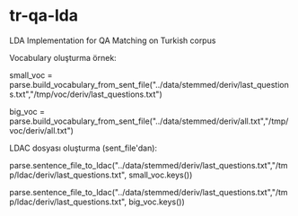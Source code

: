 # tr-qa-lda
LDA Implementation for QA Matching on Turkish corpus

Vocabulary oluşturma örnek:

small_voc = parse.build_vocabulary_from_sent_file("../data/stemmed/deriv/last_questions.txt","/tmp/voc/deriv/last_questions.txt")

big_voc = parse.build_vocabulary_from_sent_file("../data/stemmed/deriv/all.txt","/tmp/voc/deriv/all.txt")

LDAC dosyası oluşturma (sent_file'dan):

parse.sentence_file_to_ldac("../data/stemmed/deriv/last_questions.txt","/tmp/ldac/deriv/last_questions.txt", small_voc.keys())

parse.sentence_file_to_ldac("../data/stemmed/deriv/last_questions.txt","/tmp/ldac/deriv/last_questions.txt", big_voc.keys())
